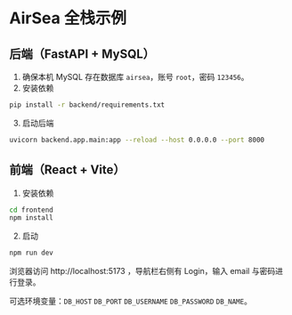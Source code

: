 # AirSea 全栈示例

## 后端（FastAPI + MySQL）
1. 确保本机 MySQL 存在数据库 `airsea`，账号 `root`，密码 `123456`。
2. 安装依赖
```bash
pip install -r backend/requirements.txt
```
3. 启动后端
```bash
uvicorn backend.app.main:app --reload --host 0.0.0.0 --port 8000
```

## 前端（React + Vite）
1. 安装依赖
```bash
cd frontend
npm install
```
2. 启动
```bash
npm run dev
```

浏览器访问 http://localhost:5173 ，导航栏右侧有 Login，输入 email 与密码进行登录。

可选环境变量：`DB_HOST` `DB_PORT` `DB_USERNAME` `DB_PASSWORD` `DB_NAME`。
